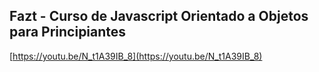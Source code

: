 ## Fazt - Curso de Javascript Orientado a Objetos para Principiantes

[https://youtu.be/N_t1A39IB_8](https://youtu.be/N_t1A39IB_8)
 